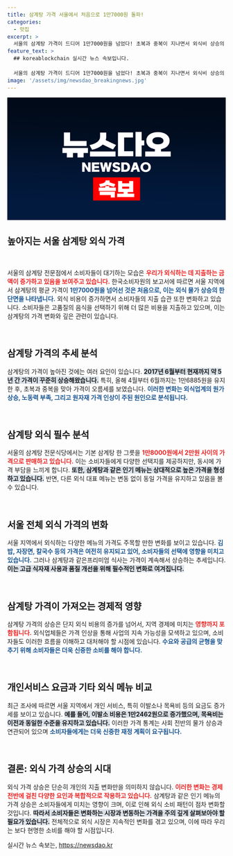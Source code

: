 ```yaml
---
title: 삼계탕 가격 서울에서 처음으로 1만7000원 돌파!
categories:
  - 맛집
excerpt: >
  서울의 삼계탕 가격이 드디어 1만7000원을 넘었다! 초복과 중복이 지나면서 외식비 상승의 긴장감이 고조되는 가운데, 다른 인기 메뉴들은 가격 유지. 과연 물가 상승에 맞서 외식의 명맥을 이어갈 수 있을까? 클릭해 자세한 내용을 확인해보세요!
feature_text: >
  ## koreablockchain 실시간 뉴스 속보입니다.

  서울의 삼계탕 가격이 드디어 1만7000원을 넘었다! 초복과 중복이 지나면서 외식비 상승의 긴장감이 고조되는 가운데, 다른 인기 메뉴들은 가격 유지. 과연 물가 상승에 맞서 외식의 명맥을 이어갈 수 있을까? 클릭해 자세한 내용을 확인해보세요!
image: '/assets/img/newsdao_breakingnews.jpg'
---
```


<p><img src="/assets/img/newsdao_breakingnews.jpg" alt="koreablockchain 속보" /></p>

<h2 data-ke-size="size26">높아지는 서울 삼계탕 외식 가격</h2>

<p data-ke-size="size16">&nbsp;</p>

<p>서울의 삼계탕 전문점에서 소비자들이 대기하는 모습은 <b><span style="color: #ee2323;">우리가 외식하는 데 지출하는 금액이 증가하고 있음을 보여주고 있습니다.</span></b> 한국소비자원의 보고서에 따르면 서울 지역에서 삼계탕의 평균 가격이 <b><span style="color: #1a5490;">1만7000원을 넘어선 것은 처음으로, 이는 외식 물가 상승의 한 단면을 나타냅니다.</span></b> 외식 비용이 증가하면서 소비자들의 지출 습관 또한 변화하고 있습니다. 소비자들은 고품질의 음식을 선택하기 위해 더 많은 비용을 지출하고 있으며, 이는 삼계탕의 가격 변화와 깊은 관련이 있습니다. </p>

<p data-ke-size="size16">&nbsp;</p>

<h2 data-ke-size="size26">삼계탕 가격의 추세 분석</h2>

<p>삼계탕의 가격이 높아진 것에는 여러 요인이 있습니다. <b><span style="background-color: #21538527;">2017년 6월부터 현재까지 약 5년 간 가격이 꾸준히 상승해왔습니다.</span></b> 특히, 올해 4월부터 6월까지는 1만6885원을 유지한 후, 초복과 중복을 맞아 가격이 오름세를 보였습니다. <b><span style="color: #1a5490;">이러한 변화는 외식업계의 원가 상승, 노동력 부족, 그리고 원자재 가격 인상이 주된 원인으로 분석됩니다.</span></b></p>

<p data-ke-size="size16">&nbsp;</p>

<h2 data-ke-size="size26">삼계탕 외식 필수 분석</h2>

<p>서울의 삼계탕 전문식당에서는 기본 삼계탕 한 그릇을 <b><span style="color: #ee2323;">1만8000원에서 2만원 사이의 가격으로 판매하고 있습니다.</span></b> 이는 소비자들에게 다양한 선택지를 제공하지만, 동시에 가격 부담을 느끼게 합니다. <b><span style="background-color: #21538527;">또한, 삼계탕과 같은 인기 메뉴는 상대적으로 높은 가격을 형성하고 있습니다.</span></b> 반면, 다른 외식 대표 메뉴는 변동 없이 동일 가격을 유지하고 있음을 볼 수 있습니다.</p>

<p data-ke-size="size16">&nbsp;</p>

<h2 data-ke-size="size26">서울 전체 외식 가격의 변화</h2>

<p>서울 지역에서 외식하는 다양한 메뉴의 가격도 주목할 만한 변화를 보이고 있습니다. <b><span style="color: #1a5490;">김밥, 자장면, 칼국수 등의 가격은 여전히 유지되고 있어, 소비자들의 선택에 영향을 미치고 있습니다.</span></b> 그러나 삼계탕과 같은프리미엄 식사는 가격이 계속해서 상승하는 추세입니다. <b><span style="background-color: #21538527;">이는 고급 식자재 사용과 품질 개선을 위해 필수적인 변화로 여겨집니다.</span></b></p>

<p data-ke-size="size16">&nbsp;</p>

<h2 data-ke-size="size26">삼계탕 가격이 가져오는 경제적 영향</h2>

<p>삼계탕 가격의 상승은 단지 외식 비용의 증가를 넘어서, 지역 경제에 미치는 <b><span style="color: #ee2323;">영향까지 포함됩니다.</span></b> 외식업체들은 가격 인상을 통해 사업의 지속 가능성을 모색하고 있으며, 소비자들도 이러한 흐름을 이해하고 대처해야 할 시점에 있습니다. <b><span style="color: #1a5490;">수요와 공급의 균형을 맞추기 위해 소비자들은 더욱 신중한 소비를 해야 합니다.</span></b></p>

<p data-ke-size="size16">&nbsp;</p>

<h2 data-ke-size="size26">개인서비스 요금과 기타 외식 메뉴 비교</h2>

<p>최근 조사에 따르면 서울 지역에서 개인 서비스, 특히 이발소나 목욕비 등의 요금도 증가세를 보이고 있습니다. <b><span style="background-color: #21538527;">예를 들어, 이발소 비용은 1만2462원으로 증가했으며, 목욕비는 이전과 동일한 수준을 유지하고 있습니다.</span></b> 이러한 가격 통계는 사회 전반의 물가 상승과 연관되어 있으며 <b><span style="color: #1a5490;">소비자들에게는 더욱 신중한 재정 계획이 요구됩니다.</span></b></p>

<p data-ke-size="size16">&nbsp;</p>

<h2 data-ke-size="size26">결론: 외식 가격 상승의 시대</h2>

<p>외식 가격 상승은 단순히 개인의 지출 변화만을 의미하지 않습니다. <b><span style="color: #ee2323;">이러한 변화는 경제 전반에 걸친 다양한 요인과 복합적으로 작용하고 있습니다.</span></b> 삼계탕과 같은 인기 메뉴의 가격 상승은 소비자들에게 미치는 영향이 크며, 이로 인해 외식 소비 패턴이 점차 변화할 것입니다. <b><span style="background-color: #21538527;">따라서 소비자들은 변화하는 시장과 변동하는 가격을 주의 깊게 살펴보아야 할 필요가 있습니다.</span></b> 전체적으로 외식 시장은 지속적인 변화를 겪고 있으며, 이에 따라 우리는 보다 현명한 소비를 해야 할 시점입니다.</p>
실시간 뉴스 속보는, <a href="https://newsdao.kr" rel="dofollow">https://newsdao.kr</a>


